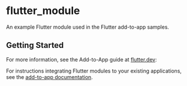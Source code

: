 # flutter_module

An example Flutter module used in the Flutter add-to-app samples.

## Getting Started

For more information, see the Add-to-App guide at
[flutter.dev](https://flutter.dev):

For instructions integrating Flutter modules to your existing applications,
see the [add-to-app documentation](https://flutter.dev/docs/development/add-to-app).
